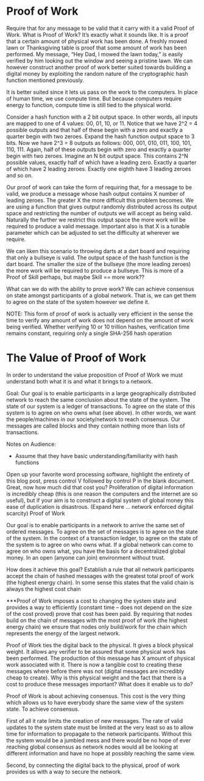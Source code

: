 # Proof of Work

Require that for any message to be valid that it carry with it a valid Proof of Work. What is Proof of Work? It’s exactly what it sounds like. It is a proof that a certain amount of physical work has been done. A freshly mowed lawn or Thanksgiving table is proof that some amount of work has been performed. My message, “Hey Dad, I mowed the lawn today,” is easily verified by him looking out the window and seeing a pristine lawn. We can however construct another proof of work better suited towards building a digital money by exploiting the random nature of the cryptographic hash function mentioned previously.  

It is better suited since it lets us pass on the work to the computers. In place of human time, we use compute time. But because computers require energy to function, compute time is still tied to the physical world.

Consider a hash function with a 2 bit output space. In other words, all inputs are mapped to one of 4 values: 00, 01, 10, or 11. Notice that we have 2^2 = 4 possible outputs and that half of these begin with a zero and exactly a quarter begin with two zeroes. Expand the hash function output space to 3 bits. Now we have 2^3 = 8 outputs as follows: 000, 001, 010, 011, 100, 101, 110, 111. Again, half of these outputs begin with zero and exactly a quarter begin with two zeroes. Imagine an N bit output space. This contains 2^N possible values, exactly half of which have a leading zero. Exactly a quarter of which have 2 leading zeroes. Exactly one eighth have 3 leading zeroes and so on. 

Our proof of work can take the form of requiring that, for a message to be valid, we produce a message whose hash output contains X number of leading zeroes. The greater X the more difficult this problem becomes. We are using a function that gives output randomly distributed across its output space and restricting the number of outputs we will accept as being valid. Naturally the further we restrict this output space the more work will be required to produce a valid message. Important also is that X is a tunable parameter which can be adjusted to set the difficulty at wherever we require. 

We can liken this scenario to throwing darts at a dart board and requiring that only a bullseye is valid. The output space of the hash function is the dart board. The smaller the size of the bullseye (the more leading zeroes) the more work will be required to produce a bullseye. This is more of a Proof of Skill perhaps, but maybe Skill == more work?? 

What can we do with the ability to prove work? We can achieve consensus on state amongst participants of a global network. That is, we can get them to agree on the state of the system however we define it.


NOTE: This form of proof of work is actually very efficient in the sense the time to verify any amount of work does not depend on the amount of work being verified. Whether verifying 10 or 10 trillion hashes, verification time remains constant, requiring only a single SHA-256 hash operation


# The Value of Proof of Work

In order to understand the value proposition of Proof of Work we must understand both what it is and what it brings to a network. 

Goal: Our goal is to enable participants in a large geographically distributed network to reach the same conclusion about the state of the system. The state of our system is a ledger of transactions. To agree on the state of this system is to agree on who owns what (see above). In other words, we want the people/machines in our society/network to reach consensus. 
Our messages are called blocks and they contain nothing more than lists of transactions.

Notes on Audience:
-	Assume that they have basic understanding/familiarity with hash functions

Open up your favorite word processing software, highlight the entirety of this blog post, press control V followed by control P in the blank document.  Great, now how much did that cost you? 
Proliferation of digital information is incredibly cheap (this is one reason the computers and the internet are so useful), but if your aim is to construct a digital system of global money this ease of duplication is disastrous. (Expand here … network enforced digital scarcity) Proof of Work

Our goal is to enable participants in a network to arrive the same set of ordered messages. To agree on the set of messages is to agree on the state of the system. In the context of a transaction ledger, to agree on the state of the system is to agree on who owns what. If a global network can come to agree on who owns what, you have the basis for a decentralized global money. In an open (anyone can join) environment without trust. 

How does it achieve this goal? Establish a rule that all network participants accept the chain of hashed messages with the greatest total proof of work (the highest energy chain). In some sense this states that the valid chain is always the highest cost chain 

***Proof of Work imposes a cost to changing the system state and provides a way to efficiently (constant time – does not depend on the size of the cost proved) prove that cost has been paid. By requiring that nodes build on the chain of messages with the most proof of work (the highest energy chain) we ensure that nodes only build/work for the chain which represents the energy of the largest network.


Proof of Work ties the digital back to the physical. It gives a block physical weight. It allows any verifier to be assured that some physical work has been performed. The production of this message has X amount of physical work associated with it. There is now a tangible cost to creating these messages where before there was not (digital messages are incredibly cheap to create). Why is this physical weight and the fact that there is a cost to produce these messages important? What does it enable us to do? 

Proof of Work is about achieving consensus. This cost is the very thing which allows us to have everybody share the same view of the system state. To achieve consensus.

First of all it rate limits the creation of new messages. The rate of valid updates to the system state must be limited at the very least so as to allow time for information to propagate to the network participants. Without this the system would be a jumbled mess and there would be no hope of ever reaching global consensus as network nodes would all be looking at different information and have no hope at possibly reaching the same view. 

Second, by connecting the digital back to the physical, proof of work provides us with a way to secure the network. 

